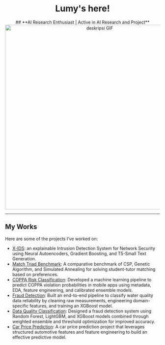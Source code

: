 <div align="center">

  # Lumy's here!
  <!--
  -->

<p align="center">
  ## **AI Research Enthusiast | Active in AI Research and Project**
  <img src="https://media1.tenor.com/m/EwR2zNQLpbQAAAAd/umm.gif" width="600" alt="deskripsi GIF">
</p>

</div>

---

## My Works

Here are some of the projects I’ve worked on:

- [X-IDS](https://github.com/luminolous/xids-pipeline): an explainable Intrusion Detection System for Network Security using Neural Autoencoders, Gradient Boosting, and T5-Small Text Generation.
- [Match Triad Benchmark](https://github.com/luminolous/match-triad-benchmark): A comparative benchmark of CSP, Genetic Algorithm, and Simulated Annealing for solving student-tutor matching based on preferences.
- [COPPA Risk Classification](https://github.com/luminolous/coppaRisk-classificationModel): Developed a machine learning pipeline to predict COPPA violation probabilities in mobile apps using metadata, EDA, feature engineering, and calibrated ensemble models.
- [Fraud Detection](https://github.com/luminolous/FraudDetection-GDGoC): Built an end-to-end pipeline to classify water quality data reliability by cleaning raw measurements, engineering domain-specific features, and training an XGBoost model.
- [Data Quality Classification](https://github.com/luminolous/data-quality-classification): Designed a fraud detection system using Random Forest, LightGBM, and XGBoost models combined through weighted ensemble and threshold optimization for improved accuracy.
- [Car Price Prediction](https://github.com/luminolous/car-price-prediction): A car price prediction project that leverages structured automotive features and feature engineering to build an effective predictive model.
<!--
-->

